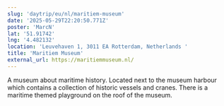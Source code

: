```yaml
---
slug: 'daytrip/eu/nl/maritiem-museum'
date: '2025-05-29T22:20:50.771Z'
poster: 'MarcN'
lat: '51.91742'
lng: '4.482132'
location: 'Leuvehaven 1, 3011 EA Rotterdam, Netherlands '
title: 'Maritiem Museum'
external_url: https://maritiemmuseum.nl/
---
```

A museum about maritime history. Located next to the museum harbour which contains a collection of historic vessels and cranes. There is a maritime themed playground on the roof of the museum. 